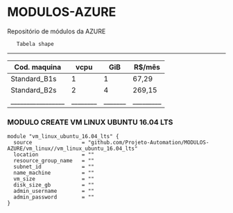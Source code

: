 # MODULOS-AZURE
Repositório de módulos da AZURE

       Tabela shape
 ______________________________________________
 |  Cod. maquina   |  vcpu  |  GiB  |  R$/mês |
 | --------------- |------- | ----- | ------- |
 | Standard_B1s    | 1      | 1     |  67,29  |
 | Standard_B2s    | 2      | 4     | 269,15  |
 |_________________|________|_______|_________|

### MODULO CREATE VM LINUX UBUNTU 16.04 LTS
```
module "vm_linux_ubuntu_16.04_lts" {
  source                = "github.com/Projeto-Automation/MODULOS-AZURE/vm_linux//vm_linux_ubuntu_16.04_lts"
  location              = ""
  resource_group_name   = ""
  subnet_id             = ""
  name_machine          = ""
  vm_size               = ""
  disk_size_gb          = ""
  admin_username        = ""
  admin_password        = ""
}
```